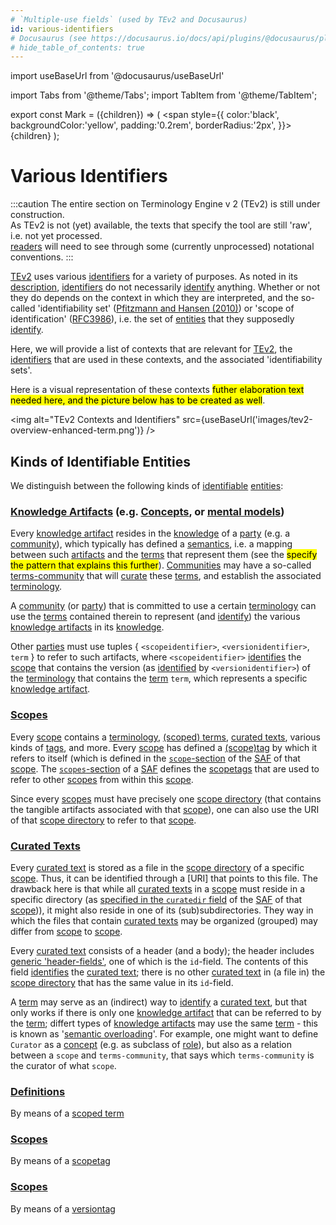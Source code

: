 ```yaml
---
# `Multiple-use fields` (used by TEv2 and Docusaurus)
id: various-identifiers
# Docusaurus (see https://docusaurus.io/docs/api/plugins/@docusaurus/plugin-content-docs#markdown-front-matter):
# hide_table_of_contents: true
---
```


import useBaseUrl from '@docusaurus/useBaseUrl'

import Tabs from '@theme/Tabs';
import TabItem from '@theme/TabItem';

<!-- Use 'Mark' as an HTML tag, e.g. <Mark>text to mark</Mark?-->
export const Mark = ({children}) => (
  <span style={{ color:'black', backgroundColor:'yellow', padding:'0.2rem', borderRadius:'2px', }}>
    {children}
  </span> );

# Various Identifiers

:::caution
The entire section on Terminology Engine v 2 (TEv2) is still under construction.<br/>
As TEv2 is not (yet) available, the texts that specify the tool are still 'raw', i.e. not yet processed.<br/>[readers](@) will need to see through some (currently unprocessed) notational conventions.
:::

[TEv2](@) uses various [identifiers](@) for a variety of purposes. As noted in its [description](identifier#short-description@), [identifiers](@) do not necessarily [identify](@) anything. Whether or not they do depends on the context in which they are interpreted, and the so-called 'identifiability set' ([Pfitzmann and Hansen (2010)](https://dud.inf.tu-dresden.de/literatur/Anon_Terminology_v0.34.pdf)) or 'scope of identification' ([RFC3986](https://datatracker.ietf.org/doc/html/rfc3986)), i.e. the set of [entities](@) that they supposedly [identify](@).

Here, we will provide a list of contexts that are relevant for [TEv2](@), the [identifiers](@) that are used in these contexts, and the associated 'identifiability sets'.

Here is a visual representation of these contexts <Mark>futher elaboration text needed here, and the picture below has to be created as well</Mark>.

<img
 alt="TEv2 Contexts and Identifiers"
 src={useBaseUrl('images/tev2-overview-enhanced-term.png')}
/>

## Kinds of Identifiable Entities

We distinguish between the following kinds of [identifiable](@) [entities](@):

### [Knowledge Artifacts](@) (e.g. [Concepts](@), or [mental models](@))

Every [knowledge artifact](@) resides in the [knowledge](@) of a [party](@) (e.g. a [community](@)), which typically has defined a [semantics](@), i.e. a mapping between such [artifacts](knowledge-artifact@) and the [terms](@) that represent them (see the <Mark>specify the pattern that explains this further</Mark>). [Communities](@) may have a so-called [terms-community](@) that will [curate](@) these [terms](@), and establish the associated [terminology](@).

A [community](@) (or [party](@)) that is committed to use a certain [terminology](@) can use the [terms](@) contained therein to represent (and [identify](@)) the various [knowledge artifacts](@) in its [knowledge](@).

Other [parties](@) must use tuples { `<scopeidentifier>`, `<versionidentifier>`, `term` } to refer to such artifacts, where `<scopeidentifier>` [identifies](@) the [scope](@) that contains the version (as [identified](@) by `<versionidentifier>`) of the [terminology](@) that contains the [term](@) `term`, which represents a specific [knowledge artifact](@).

### [Scopes](@)

Every [scope](@) contains a [terminology](@), [(scoped) terms](@), [curated texts](@), various kinds of [tags](@), and more. Every [scope](@) has defined a [(scope)tag](@) by which it refers to itself (which is defined in the [`scope`-section](/docs/tev2/spec-files/saf#terminology) of the [SAF](@) of that [scope](@). The [`scopes`-section](/docs/tev2/spec-files/saf#terminology) of a [SAF](@) defines the [scopetags](@) that are used to refer to other [scopes](@) from within this [scope](@).

Since every [scopes](@) must have precisely one [scope directory](@) (that contains the tangible artifacts associated with that [scope](@)), one can also use the URI of that [scope directory](@) to refer to that [scope](@).

### [Curated Texts](@)

Every [curated text](@) is stored as a file in the [scope directory](@) of a specific [scope](@). Thus, it can be identified through a [URI] that points to this file. The drawback here is that while all [curated texts](@) in a [scope](@) must reside in a specific directory (as [specified in the `curatedir` field](/docs/tev2/spec-files/saf#terminology) of the [SAF](@) of that [scope](@))), it might also reside in one of its (sub)subdirectories. They  way in which the files that contain [curated texts](@) may be organized (grouped) may differ from [scope](@) to [scope](@).

Every [curated text](@) consists of a header (and a body); the header includes [generic 'header-fields'](/docs/tev2/spec-ctexts/ctext-spec#generic-header-fields), one of which is the `id`-field. The contents of this field [identifies](@) the [curated text](@); there is no other [curated text](@) in (a file in) the [scope directory](@) that has the same value in its `id`-field.

A [term](@) may serve as an (indirect) way to [identify](@) a [curated text](@), but that only works if there is only one [knowledge artifact](@) that can be referred to by the [term](@); differt types of [knowledge artifacts](@) may use the same [term](@) - this is known as '[semantic overloading](https://en.wikipedia.org/wiki/Semantic_overload)'. For example, one might want to define `Curator` as a [concept](@) (e.g. as subclass of [role](@)), but also as a relation between a `scope` and `terms-community`, that says which `terms-community` is the curator of what `scope`.


### [Definitions](@)

By means of a [scoped term](@)


### [Scopes](@)

By means of a [scopetag](@)


### [Scopes](@)

By means of a [versiontag](@)